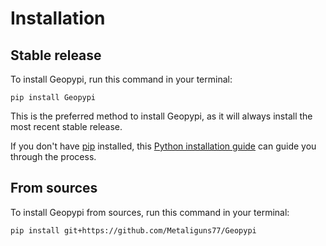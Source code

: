 # Installation

## Stable release

To install Geopypi, run this command in your terminal:

```
pip install Geopypi
```

This is the preferred method to install Geopypi, as it will always install the most recent stable release.

If you don't have [pip](https://pip.pypa.io) installed, this [Python installation guide](http://docs.python-guide.org/en/latest/starting/installation/) can guide you through the process.

## From sources

To install Geopypi from sources, run this command in your terminal:

```
pip install git+https://github.com/Metaliguns77/Geopypi
```
